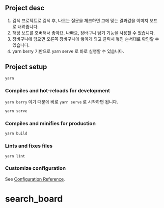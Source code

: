 ## Project desc

1. 검색 프로젝트로 검색 후, 나오는 질문을 체크하면 그에 맞는 결과값을 이미지 보드로 내려줍니다.
2. 해당 보드를 호버해서 좋아요, 나빠요, 장바구니 담기 기능을 사용할 수 있습니다.
3. 장바구니에 담으면 오른쪽 장바구니에 쌓이게 되고 클릭시 쌓인 순서대로 확인할 수 있습니다.
4. yarn berry 기반으로 yarn serve 로 바로 실행할 수 있습니다.

## Project setup

```
yarn
```

### Compiles and hot-reloads for development

`yarn berry` 이기 때문에 바로 `yarn serve` 로 시작하면 됩니다.

```
yarn serve
```

### Compiles and minifies for production

```
yarn build
```

### Lints and fixes files

```
yarn lint
```

### Customize configuration

See [Configuration Reference](https://cli.vuejs.org/config/).
# search_board
